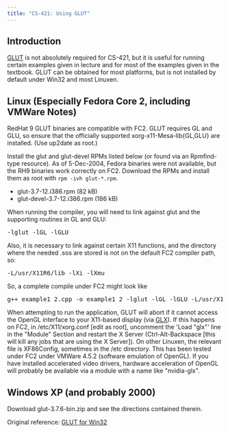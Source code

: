 ```yaml
---
title: "CS-421: Using GLUT"
---
```


## Introduction

<a href="http://www.opengl.org/resources/libraries/glut/glut_faq.html">GLUT</a>
is not absolutely required for CS-421, but it is useful for running certain
examples given in lecture and for most of the examples given in the textbook.
GLUT can be obtained for most platforms, but is not installed by default under
Win32 and most Linuxen.

## Linux (Especially Fedora Core 2, including VMWare Notes)

RedHat 9 GLUT binaries are compatible with FC2.
GLUT requires GL and GLU, so ensure that the officially supported
xorg-x11-Mesa-lib{GL,GLU} are installed.  (Use up2date as root.)

Install the glut and glut-devel RPMs listed below (or found via
an Rpmfind-type resource).  As of 5-Dec-2004, Fedora binaries
were not available, but the RH9 binaries work correctly on FC2.
Download the RPMs and install them as root with `rpm -ivh glut-*.rpm`.

* <!--a href="glut-3.7-12.i386.rpm"-->glut-3.7-12.i386.rpm (82 kB)<!--/a-->
* <!--a href="glut-devel-3.7-12.i386.rpm"-->glut-devel-3.7-12.i386.rpm (186 kB)<!--/a-->

When running the compiler, you will need to link against glut
and the supporting routines in GL and GLU:
<pre>-lglut -lGL -lGLU</pre>
Also, it is necessary to link against certain X11 functions, and
the directory where the needed .sos are stored is not on the default
FC2 compiler path, so:
<pre>-L/usr/X11R6/lib -lXi -lXmu</pre>

So, a complete compile under FC2 might look like
<pre>g++ example1_2.cpp -o example1_2 -lglut -lGL -lGLU -L/usr/X11R6/lib -lXi -lXmu</pre>

When attempting to run the application, GLUT will abort if it cannot access
the OpenGL interface to your X11-based display (via <a href="http://www.sgi.com/products/software/opensource/glx/">GLX</a>).  If this happens
on FC2, in /etc/X11/xorg.conf [edit as root], uncomment the 'Load "glx"'
line in the "Module" Section and restart the X Server (Ctrl-Alt-Backspace
[this will kill any jobs that are using the X Server]).  On other Linuxen,
the relevant file is XF86Config, sometimes in the /etc directory.  This
has been tested under FC2 under VMWare 4.5.2 (software emulation of OpenGL).
If you have installed accelerated video drivers, hardware acceleration of
OpenGL will probably be available via a module with a name like "nvidia-glx".

## Windows XP (and probably 2000)

Download <!--a href="glut-3.7.6-bin.zip"-->glut-3.7.6-bin.zip<!--/a--> and see the directions
contained therein.

Original reference: <a href="http://www.xmission.com/~nate/glut.html">GLUT for Win32</a>
